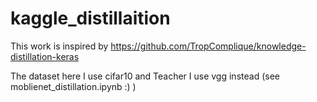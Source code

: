 # kaggle_distillaition

This work is inspired by https://github.com/TropComplique/knowledge-distillation-keras 

The dataset here I use cifar10 and Teacher I use vgg instead (see moblienet_distillation.ipynb :) )
